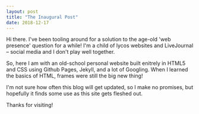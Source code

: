 ```yaml
---
layout: post
title: "The Inaugural Post"
date: 2018-12-17
---
```


Hi there. I've been tooling around for a solution to the age-old 'web presence' question for a while! I'm a child of lycos websites and LiveJournal – social media and I don't play well together.
<p>So, here I am with an old-school personal website built enitrely in HTML5 and CSS using Github Pages, Jekyll, and a lot of Googling. When I learned the basics of HTML, frames were still the big new thing!
<p>I'm not sure how often this blog will get updated, so I make no promises, but hopefully it finds some use as this site gets fleshed out.
<p>Thanks for visiting!
